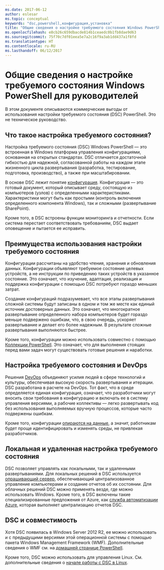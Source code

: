 ```yaml
---
ms.date: 2017-06-12
author: eslesar
ms.topic: conceptual
keywords: "dsc,powershell,конфигурация,установка"
title: "Общие сведения о настройке требуемого состояния Windows PowerShell для руководителей"
ms.openlocfilehash: e8cb26c659dbacde814b1ceaedc0b1fb8dae9d63
ms.sourcegitcommit: 75f70c7df01eea5e7a2c16f9a3ab1dd437a1f8fd
ms.translationtype: HT
ms.contentlocale: ru-RU
ms.lasthandoff: 06/12/2017
---
```

<a id="desired-state-configuration-overview-for-decision-makers" class="xliff"></a>
# Общие сведения о настройке требуемого состояния Windows PowerShell для руководителей

В этом документе описываются коммерческие выгоды от использования настройки требуемого состояния (DSC) PowerShell. Это не техническое руководство.

<a id="what-is-desired-state-configuration" class="xliff"></a>
## Что такое настройка требуемого состояния?

Настройка требуемого состояния (DSC) Windows PowerShell — это встроенная в Windows платформа управления конфигурациями, основанная на открытых стандартах. DSC отличается достаточной гибкостью для надежной, согласованной работы на каждом этапе жизненного цикла развертывания (разработка, тестирование, подготовка, производство), а также при масштабировании. 

В основе DSC лежит понятие [конфигурация](https://msdn.microsoft.com/en-us/powershell/dsc/configurations).
Конфигурация — это готовый документ, который описывает среду, состоящую из компьютеров (узлов) с определенными характеристиками. Характеристики могут быть как простыми (контроль включения определенного компонента Windows), так и сложными (развертывание SharePoint). 

Кроме того, в DSC встроены функции мониторинга и отчетности. Если система перестает соответствовать требованиям, DSC выдает оповещение и пытается ее исправить. 

<a id="benefits-of-using-desired-state-configuration" class="xliff"></a>
## Преимущества использования настройки требуемого состояния

Конфигурации рассчитаны на удобство чтения, хранения и обновления данных. Конфигурации объявляют требуемое состояние целевых устройств, а не инструкции по приведению таких устройств в указанное состояние. Это означает, что изучение, адаптация, реализация и поддержка конфигурации с помощью DSC потребуют гораздо меньших затрат. 

Создание конфигураций подразумевает, что все этапы развертывания сложной системы будут записаны в одном и том же месте как единый источник достоверных данных. Это означает, что многократное развертывание определенного набора компьютеров будет гораздо меньше подвержено ошибкам, что, в свою очередь, ускоряет развертывание и делает его более надежным. В результате сложные развертывания выполняются быстрее.

Кроме того, конфигурации можно использовать совместно с помощью [Коллекции PowerShell](https://powershellgallery.com). Это означает, что для выполнения стоящих перед вами задач могут существовать готовые решения и наработки.


<a id="desired-state-configuration-and-devops" class="xliff"></a>
## Настройка требуемого состояния и DevOps

Решения [DevOps](http://blogs.technet.com/b/ashleymcglone/archive/2015/11/20/devops-for-n00bs-ie-windows-people.aspx) объединяют усилия людей в сфере технологий и культуры, обеспечивая высокую скорость развертывания и итерации. DSC разработана в расчете на DevOps. Тот факт, что в среде определяется единая конфигурация, означает, что разработчики могут вносить свои требования в конфигурацию и включать ее в систему управления версиями, а рабочие коллективы — легко развертывать код без использования выполняемых вручную процессов, которые часто подвержены ошибкам. 

Кроме того, конфигурации [опираются на данные](https://msdn.microsoft.com/en-us/powershell/dsc/configdata), а значит, работникам будет проще идентифицировать и изменять среды, не привлекая разработчиков. 

<a id="desired-state-configuration-on--and-off-premises" class="xliff"></a>
## Локальная и удаленная настройка требуемого состояния

DSC позволяет управлять как локальными, так и удаленными развертываниями. Для локальных решений в DSC используется [опрашивающий сервер](https://msdn.microsoft.com/en-us/powershell/dsc/pullserver), обеспечивающий централизованное управление компьютерами и создание отчетов об их состоянии. Для облачных решений DSC можно применять везде, где можно использовать Windows. Кроме того, в DSC включены такие специализированные предложения от Azure, как [служба автоматизации Azure](https://azure.microsoft.com/en-us/documentation/services/automation/), которая выполняет централизацию отчетов DSC. 

<a id="dsc-and-compatibility" class="xliff"></a>
## DSC и совместимость

Хотя DSC появилась в Windows Server 2012 R2, ее можно использовать и с предыдущими версиями этой операционной системы с помощью пакета Windows Management Framework (WMF). Дополнительные сведения о WMF см. на [домашней странице PowerShell](https://msdn.microsoft.com/en-us/powershell/). 

Кроме того, DSC можно использовать для управления Linux. См. дополнительные сведения о [начале работы с DSC в Linux](https://msdn.microsoft.com/en-us/powershell/dsc/lnxgettingstarted).

